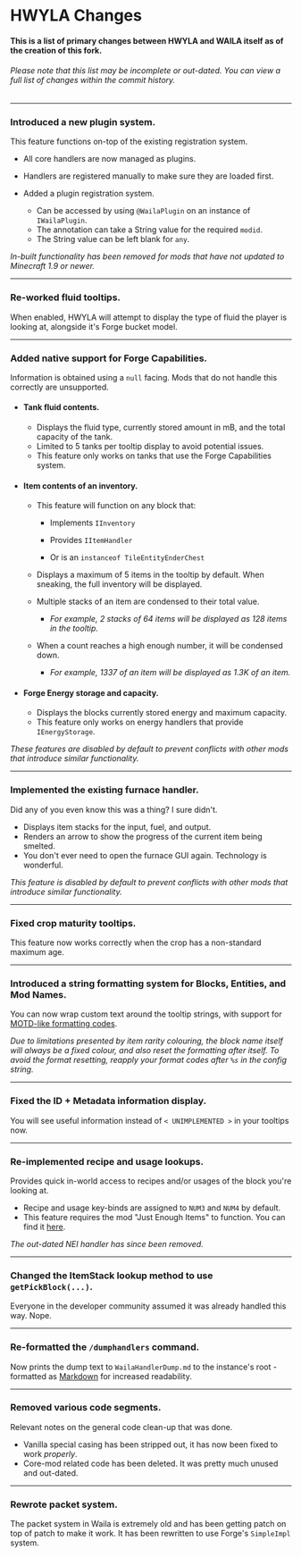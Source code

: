 # HWYLA Changes

#### This is a list of primary changes between HWYLA and WAILA itself as of the creation of this fork.

###### Please note that this list may be incomplete or out-dated. You can view a full list of changes within the commit history.

---

### Introduced a new plugin system.
This feature functions on-top of the existing registration system.

* All core handlers are now managed as plugins.

* Handlers are registered manually to make sure they are loaded first.

* Added a plugin registration system.
  * Can be accessed by using `@WailaPlugin` on an instance of `IWailaPlugin`.
  * The annotation can take a String value for the required `modid`.
  * The String value can be left blank for `any`.


*In-built functionality has been removed for mods that have not updated to Minecraft 1.9 or newer.*

---
### Re-worked fluid tooltips.
When enabled, HWYLA will attempt to display the type of fluid the player is looking at, alongside it's Forge bucket model.

---
### Added native support for Forge Capabilities.
Information is obtained using a `null` facing. Mods that do not handle this correctly are unsupported.

* #### Tank fluid contents.

  * Displays the fluid type, currently stored amount in mB, and the total capacity of the tank.
  * Limited to 5 tanks per tooltip display to avoid potential issues.
  * This feature only works on tanks that use the Forge Capabilities system.


* #### Item contents of an inventory.

  * This feature will function on any block that:

    * Implements `IInventory`

    * Provides `IItemHandler`

    * Or is an `instanceof TileEntityEnderChest`

  * Displays a maximum of 5 items in the tooltip by default. When sneaking, the full inventory will be displayed.
  * Multiple stacks of an item are condensed to their total value.
    * *For example, 2 stacks of 64 items will be displayed as 128 items in the tooltip.*
  * When a count reaches a high enough number, it will be condensed down.
    * *For example, 1337 of an item will be displayed as 1.3K of an item.*


* #### Forge Energy storage and capacity.

    * Displays the blocks currently stored energy and maximum capacity.
    * This feature only works on energy handlers that provide `IEnergyStorage`.

*These features are disabled by default to prevent conflicts with other mods that introduce similar functionality.*

---
### Implemented the existing furnace handler.
Did any of you even know this was a thing? I sure didn't.

* Displays item stacks for the input, fuel, and output.
* Renders an arrow to show the progress of the current item being smelted.
* You don't ever need to open the furnace GUI again. Technology is wonderful.

*This feature is disabled by default to prevent conflicts with other mods that introduce similar functionality.*

---
### Fixed crop maturity tooltips.
This feature now works correctly when the crop has a non-standard maximum age.

---
### Introduced a string formatting system for Blocks, Entities, and Mod Names.
You can now wrap custom text around the tooltip strings, with support for [MOTD-like formatting codes](http://minecraft.gamepedia.com/Formatting_codes#Use_in_server.properties_and_pack.mcmeta).

*Due to limitations presented by item rarity colouring, the block name itself will always be a fixed colour, and also reset the formatting after itself. To avoid the format resetting, reapply your format codes after `%s` in the config string.*

---
### Fixed the ID + Metadata information display.
You will see useful information instead of `< UNIMPLEMENTED >` in your tooltips now.

---
### Re-implemented recipe and usage lookups.

Provides quick in-world access to recipes and/or usages of the block you're looking at.

* Recipe and usage key-binds are assigned to `NUM3` and `NUM4` by default.
* This feature requires the mod "Just Enough Items" to function. You can find it [here](https://minecraft.curseforge.com/projects/just-enough-items-jei).

*The out-dated NEI handler has since been removed.*

---
### Changed the ItemStack lookup method to use `getPickBlock(...)`.
Everyone in the developer community assumed it was already handled this way. Nope.

---
### Re-formatted the `/dumphandlers` command.
Now prints the dump text to `WailaHandlerDump.md` to the instance's root - formatted as [Markdown](https://en.wikipedia.org/wiki/Markdown) for increased readability.

---
### Removed various code segments.
Relevant notes on the general code clean-up that was done.

* Vanilla special casing has been stripped out, it has now been fixed to work *properly*.
* Core-mod related code has been deleted. It was pretty much unused and out-dated.

---
### Rewrote packet system.
The packet system in Waila is extremely old and has been getting patch on top of patch to make it work. It has been rewritten to use Forge's `SimpleImpl` system.